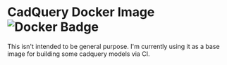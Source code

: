 # CadQuery Docker Image ![Docker Badge](https://img.shields.io/docker/automated/justbuchanan/docker-cadquery.svg)

This isn't intended to be general purpose. I'm currently using it as a base image for building some cadquery models via CI.
